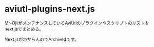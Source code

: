 # aviutl-plugins-next.js

Mr-OjiiがメンテナンスしているAviUtlのプラグインやスクリプトのリストをnext.jsでまとめる。

Next.jsがわからんのでArchivedです。
